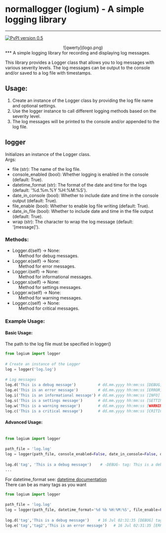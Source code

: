 # normallogger (logium) - A simple logging library
***
[![PyPI version 0.5](https://badge.fury.io/py/normallogger.svg)](https://pypi.org/project/logium/)

<div style="text-align:center">
    ![qwerty](logo.png)
</div>
***
A simple logging library for recording and displaying log messages.

This library provides a Logger class that allows you to log messages with various severity levels. The log messages can be output to the console and/or saved to a log file with timestamps.

## Usage:
1. Create an instance of the Logger class by providing the log file name and optional settings.
2. Use the logger instance to call different logging methods based on the severity level.
3. The log messages will be printed to the console and/or appended to the log file.

## logger
Initializes an instance of the Logger class.  
Args:
- file (str): The name of the log file.  
- console_enabled (bool): Whether logging is enabled in the console (default: True).  
- datetime_format (str): The format of the date and time for the logs (default: '%d.%m.%Y %H:%M:%S').  
- date_in_console (bool): Whether to include date and time in the console output (default: True).  
- file_enable (bool): Whether to enable log file writing (default: True).  
- date_in_file (bool): Whether to include date and time in the file output (default: True).  
- wrap (str): The character to wrap the log message (default: '[message]').


### Methods:
- Logger.d(self) -> None:  <br> &nbsp;&nbsp;&nbsp;&nbsp;
    Method for debug messages.
- Logger.e(self) -> None:  <br> &nbsp;&nbsp;&nbsp;&nbsp;
    Method for error messages.
- Logger.i(self) -> None:  <br> &nbsp;&nbsp;&nbsp;&nbsp;
    Method for informational messages.
- Logger.s(self) -> None:  <br> &nbsp;&nbsp;&nbsp;&nbsp;
    Method for settings messages.
- Logger.w(self) -> None:  <br> &nbsp;&nbsp;&nbsp;&nbsp;
    Method for warning messages.
- Logger.c(self) -> None:  <br> &nbsp;&nbsp;&nbsp;&nbsp;
    Method for critical messages.

### Example Usage:
#### Basic Usage:

The path to the log file must be specified in logger()

```python
from logium import logger

# Create an instance of the Logger
log = logger('log.log')

# Log messages
log.d('This is a debug message')          # dd.mm.yyyy hh:mm:ss [DEBUG] This is a debug message
log.e('This is an error message')         # dd.mm.yyyy hh:mm:ss [ERROR] This is an error message
log.i('This is an informational message') # dd.mm.yyyy hh:mm:ss [INFO] This is an informational message
log.s('This is a settings message')       # dd.mm.yyyy hh:mm:ss [SETTINGS] This is a settings message
log.w('This is a warning message')        # dd.mm.yyyy hh:mm:ss [WARNING] This is a warning message
log.c('This is a critical message')       # dd.mm.yyyy hh:mm:ss [CRITICAL] This is a critical message
```

#### Advanced Usage:
```python

from logium import logger

path_file = 'log.log'
log = logger(path_file, console_enabled=False, date_in_console=False, date_in_file=False, wrap = '-level-')

log.d('tag', 'This is a debug message')    # -DEBUG- tag: This is a debug message (in file only)
...
```
For datetime_format see: [datetime documentation](https://docs.python.org/3/library/datetime.html#strftime-and-strptime-format-codes)  
There can be as many tags as you want
```python
from logium import logger

path_file = 'log.log'
log = logger(path_file, datetime_format='%d %b %H:%M:%S', file_enable=False)

log.d('tag','This is a debug message')    # 16 Jul 02:31:35 [DEBUG] tag: This is a debug message (in console only)
log.e('tag','tag2','This is an error message')   # 16 Jul 02:31:35 [ERROR] tag: tag2: This is an error message (in console only)e
```
